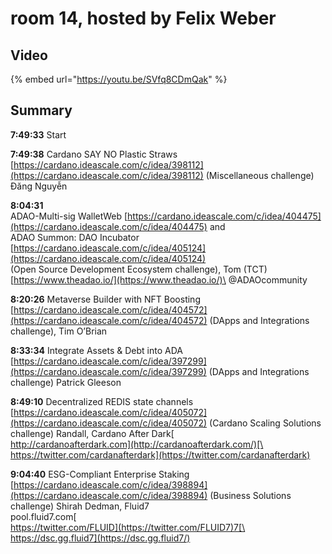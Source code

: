 # room 14, hosted by Felix Weber

## Video

{% embed url="https://youtu.be/SVfq8CDmQak" %}

## Summary

**7:49:33** Start

**7:49:38**  Cardano SAY NO Plastic Straws [https://cardano.ideascale.com/c/idea/398112](https://cardano.ideascale.com/c/idea/398112) (Miscellaneous challenge) Đăng Nguyễn

**8:04:31** \
ADAO-Multi-sig WalletWeb [https://cardano.ideascale.com/c/idea/404475](https://cardano.ideascale.com/c/idea/404475) and \
ADAO Summon: DAO Incubator  [https://cardano.ideascale.com/c/idea/405124](https://cardano.ideascale.com/c/idea/405124) \
(Open Source Development Ecosystem challenge), Tom (TCT)\
[https://www.theadao.io/](https://www.theadao.io/)\
@ADAOcommunity

**8:20:26** Metaverse Builder with NFT Boosting [https://cardano.ideascale.com/c/idea/404572](https://cardano.ideascale.com/c/idea/404572) (DApps and Integrations challenge), Tim O’Brian

**8:33:34** Integrate Assets & Debt into ADA [https://cardano.ideascale.com/c/idea/397299](https://cardano.ideascale.com/c/idea/397299) (DApps and Integrations challenge) Patrick Gleeson

**8:49:10** Decentralized REDIS state channels [https://cardano.ideascale.com/c/idea/405072](https://cardano.ideascale.com/c/idea/405072) (Cardano Scaling Solutions challenge) Randall, Cardano After Dark[\
http://cardanoafterdark.com](http://cardanoafterdark.com/)[\
https://twitter.com/cardanafterdark](https://twitter.com/cardanafterdark)

**9:04:40** ESG-Compliant Enterprise Staking [https://cardano.ideascale.com/c/idea/398894](https://cardano.ideascale.com/c/idea/398894) (Business Solutions challenge) Shirah Dedman, Fluid7\
pool.fluid7.com[\
https://twitter.com/FLUID](https://twitter.com/FLUID7)7[\
https://dsc.gg.fluid7](https://dsc.gg.fluid7/)
